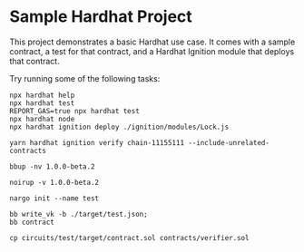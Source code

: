 # Sample Hardhat Project

This project demonstrates a basic Hardhat use case. It comes with a sample contract, a test for that contract, and a Hardhat Ignition module that deploys that contract.

Try running some of the following tasks:

```shell
npx hardhat help
npx hardhat test
REPORT_GAS=true npx hardhat test
npx hardhat node
npx hardhat ignition deploy ./ignition/modules/Lock.js
```

```shell
yarn hardhat ignition verify chain-11155111 --include-unrelated-contracts
```


```shell
bbup -nv 1.0.0-beta.2
```

```shell
noirup -v 1.0.0-beta.2
```


```shell
nargo init --name test
```

```shell
bb write_vk -b ./target/test.json;
bb contract

```

```shell
cp circuits/test/target/contract.sol contracts/verifier.sol
```